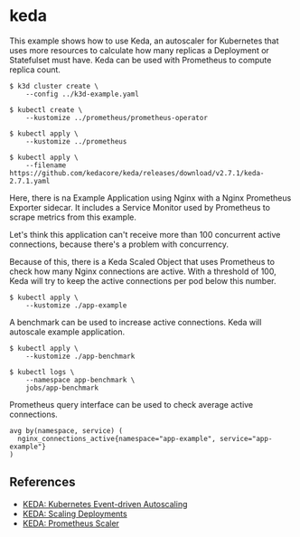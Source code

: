# keda

This example shows how to use Keda, an autoscaler for Kubernetes that uses more
resources to calculate how many replicas a Deployment or Statefulset must have.
Keda can be used with Prometheus to compute replica count.

```console
$ k3d cluster create \
    --config ../k3d-example.yaml

$ kubectl create \
    --kustomize ../prometheus/prometheus-operator

$ kubectl apply \
    --kustomize ../prometheus

$ kubectl apply \
    --filename https://github.com/kedacore/keda/releases/download/v2.7.1/keda-2.7.1.yaml
```

Here, there is na Example Application using Nginx with a Nginx Prometheus
Exporter sidecar. It includes a Service Monitor used by Prometheus to scrape
metrics from this example.

Let's think this application can't receive more than 100 concurrent active
connections, because there's a problem with concurrency.

Because of this, there is a Keda Scaled Object that uses Prometheus to check how
many Nginx connections are active. With a threshold of 100, Keda will try to
keep the active connections per pod below this number.

```console
$ kubectl apply \
    --kustomize ./app-example
```

A benchmark can be used to increase active connections. Keda will autoscale
example application.

```console
$ kubectl apply \
    --kustomize ./app-benchmark

$ kubectl logs \
    --namespace app-benchmark \
    jobs/app-benchmark
```

Prometheus query interface can be used to check average active connections.

```plain
avg by(namespace, service) (
  nginx_connections_active{namespace="app-example", service="app-example"}
)
```

## References

* [KEDA: Kubernetes Event-driven Autoscaling](https://keda.sh/)
* [KEDA: Scaling Deployments](https://keda.sh/docs/2.7/concepts/scaling-deployments/)
* [KEDA: Prometheus Scaler](https://keda.sh/docs/2.7/scalers/prometheus/)

